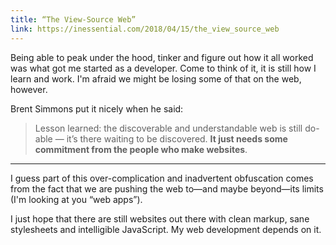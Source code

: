 ```yaml
---
title: “The View-Source Web”
link: https://inessential.com/2018/04/15/the_view_source_web
---
```


Being able to peak under the hood, tinker and figure out how it all worked was what got me started as a developer. Come to think of it, it is still how I learn and work. I'm afraid we might be losing some of that on the web, however.

<!-- more -->

Brent Simmons put it nicely when he said:
> Lesson learned: the discoverable and understandable web is still do-able — it’s there waiting to be discovered. **It just needs some commitment from the people who make websites**.

---

I guess part of this over-complication and inadvertent obfuscation comes from the fact that we are pushing the web to—and maybe beyond—its limits (I'm looking at you “web apps”).

I just hope that there are still websites out there with clean markup, sane stylesheets and intelligible JavaScript. My web development depends on it.
